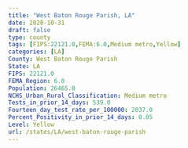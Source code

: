 ```yaml
---
title: "West Baton Rouge Parish, LA"
date: 2020-10-31
draft: false
type: county
tags: [FIPS:22121.0,FEMA:6.0,Medium metro,Yellow]
categories: [LA]
County: West Baton Rouge Parish
State: LA
FIPS: 22121.0
FEMA_Region: 6.0
Population: 26465.0
NCHS_Urban_Rural_Classification: Medium metro
Tests_in_prior_14_days: 539.0
Fourteen_day_test_rate_per_100000: 2037.0
Percent_Positivity_in_prior_14_days: 0.05
Level: Yellow
url: /states/LA/west-baton-rouge-parish
---
```



